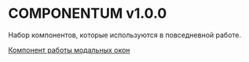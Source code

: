 # COMPONENTUM v1.0.0

Набор компонентов, которые используются в повседневной работе.

[Компонент работы модальных окон](components/modal/)
